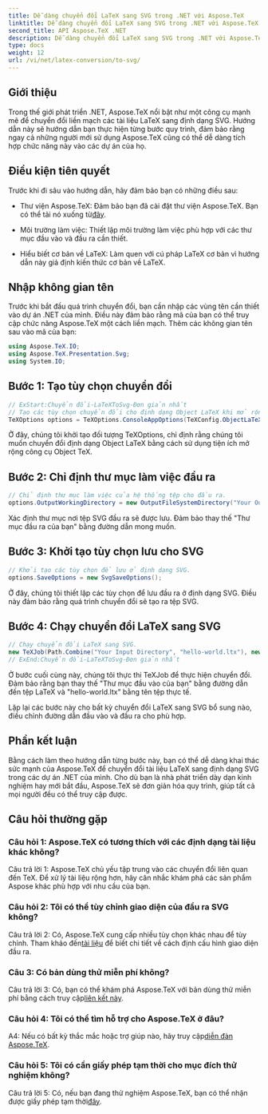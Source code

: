 ```yaml
---
title: Dễ dàng chuyển đổi LaTeX sang SVG trong .NET với Aspose.TeX
linktitle: Dễ dàng chuyển đổi LaTeX sang SVG trong .NET với Aspose.TeX
second_title: API Aspose.TeX .NET
description: Dễ dàng chuyển đổi LaTeX sang SVG trong .NET với Aspose.TeX. Hợp lý hóa quá trình xử lý tài liệu của bạn với thư viện trực quan và mạnh mẽ này.
type: docs
weight: 12
url: /vi/net/latex-conversion/to-svg/
---
```

## Giới thiệu

Trong thế giới phát triển .NET, Aspose.TeX nổi bật như một công cụ mạnh mẽ để chuyển đổi liền mạch các tài liệu LaTeX sang định dạng SVG. Hướng dẫn này sẽ hướng dẫn bạn thực hiện từng bước quy trình, đảm bảo rằng ngay cả những người mới sử dụng Aspose.TeX cũng có thể dễ dàng tích hợp chức năng này vào các dự án của họ.

## Điều kiện tiên quyết

Trước khi đi sâu vào hướng dẫn, hãy đảm bảo bạn có những điều sau:

-  Thư viện Aspose.TeX: Đảm bảo bạn đã cài đặt thư viện Aspose.TeX. Bạn có thể tải nó xuống từ[đây](https://releases.aspose.com/tex/net/).

- Môi trường làm việc: Thiết lập môi trường làm việc phù hợp với các thư mục đầu vào và đầu ra cần thiết.

- Hiểu biết cơ bản về LaTeX: Làm quen với cú pháp LaTeX cơ bản vì hướng dẫn này giả định kiến thức cơ bản về LaTeX.

## Nhập không gian tên

Trước khi bắt đầu quá trình chuyển đổi, bạn cần nhập các vùng tên cần thiết vào dự án .NET của mình. Điều này đảm bảo rằng mã của bạn có thể truy cập chức năng Aspose.TeX một cách liền mạch. Thêm các không gian tên sau vào mã của bạn:

```csharp
using Aspose.TeX.IO;
using Aspose.TeX.Presentation.Svg;
using System.IO;
```

## Bước 1: Tạo tùy chọn chuyển đổi

```csharp
// ExStart:Chuyển đổi-LaTeXToSvg-Đơn giản nhất
// Tạo các tùy chọn chuyển đổi cho định dạng Object LaTeX khi mở rộng công cụ Object TeX.
TeXOptions options = TeXOptions.ConsoleAppOptions(TeXConfig.ObjectLaTeX);
```

Ở đây, chúng tôi khởi tạo đối tượng TeXOptions, chỉ định rằng chúng tôi muốn chuyển đổi định dạng Object LaTeX bằng cách sử dụng tiện ích mở rộng công cụ Object TeX.

## Bước 2: Chỉ định thư mục làm việc đầu ra

```csharp
// Chỉ định thư mục làm việc của hệ thống tệp cho đầu ra.
options.OutputWorkingDirectory = new OutputFileSystemDirectory("Your Output Directory");
```

Xác định thư mục nơi tệp SVG đầu ra sẽ được lưu. Đảm bảo thay thế "Thư mục đầu ra của bạn" bằng đường dẫn mong muốn.

## Bước 3: Khởi tạo tùy chọn lưu cho SVG

```csharp
// Khởi tạo các tùy chọn để lưu ở định dạng SVG.
options.SaveOptions = new SvgSaveOptions();
```

Ở đây, chúng tôi thiết lập các tùy chọn để lưu đầu ra ở định dạng SVG. Điều này đảm bảo rằng quá trình chuyển đổi sẽ tạo ra tệp SVG.

## Bước 4: Chạy chuyển đổi LaTeX sang SVG

```csharp
// Chạy chuyển đổi LaTeX sang SVG.
new TeXJob(Path.Combine("Your Input Directory", "hello-world.ltx"), new SvgDevice(), options).Run();
// ExEnd:Chuyển đổi-LaTeXToSvg-Đơn giản nhất
```

Ở bước cuối cùng này, chúng tôi thực thi TeXJob để thực hiện chuyển đổi. Đảm bảo rằng bạn thay thế "Thư mục đầu vào của bạn" bằng đường dẫn đến tệp LaTeX và "hello-world.ltx" bằng tên tệp thực tế.

Lặp lại các bước này cho bất kỳ chuyển đổi LaTeX sang SVG bổ sung nào, điều chỉnh đường dẫn đầu vào và đầu ra cho phù hợp.

## Phần kết luận

Bằng cách làm theo hướng dẫn từng bước này, bạn có thể dễ dàng khai thác sức mạnh của Aspose.TeX để chuyển đổi tài liệu LaTeX sang định dạng SVG trong các dự án .NET của mình. Cho dù bạn là nhà phát triển dày dạn kinh nghiệm hay mới bắt đầu, Aspose.TeX sẽ đơn giản hóa quy trình, giúp tất cả mọi người đều có thể truy cập được.

## Câu hỏi thường gặp

### Câu hỏi 1: Aspose.TeX có tương thích với các định dạng tài liệu khác không?

Câu trả lời 1: Aspose.TeX chủ yếu tập trung vào các chuyển đổi liên quan đến TeX. Để xử lý tài liệu rộng hơn, hãy cân nhắc khám phá các sản phẩm Aspose khác phù hợp với nhu cầu của bạn.

### Câu hỏi 2: Tôi có thể tùy chỉnh giao diện của đầu ra SVG không?

 Câu trả lời 2: Có, Aspose.TeX cung cấp nhiều tùy chọn khác nhau để tùy chỉnh. Tham khảo đến[tài liệu](https://reference.aspose.com/tex/net/) để biết chi tiết về cách định cấu hình giao diện đầu ra.

### Câu 3: Có bản dùng thử miễn phí không?

 Câu trả lời 3: Có, bạn có thể khám phá Aspose.TeX với bản dùng thử miễn phí bằng cách truy cập[liên kết này](https://releases.aspose.com/).

### Câu hỏi 4: Tôi có thể tìm hỗ trợ cho Aspose.TeX ở đâu?

 A4: Nếu có bất kỳ thắc mắc hoặc trợ giúp nào, hãy truy cập[diễn đàn Aspose.TeX](https://forum.aspose.com/c/tex/47).

### Câu hỏi 5: Tôi có cần giấy phép tạm thời cho mục đích thử nghiệm không?

 Câu trả lời 5: Có, nếu bạn đang thử nghiệm Aspose.TeX, bạn có thể nhận được giấy phép tạm thời[đây](https://purchase.aspose.com/temporary-license/).